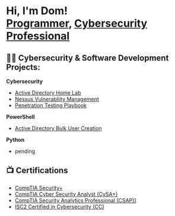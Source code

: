 <h1>Hi, I'm Dom!  <br/><a href="https://github.com/hy3nad1v">Programmer</a>, <a href="https://www.linkedin.com/in/dominique-hendricks216/">Cybersecurity Professional</a>
  
<h2>👨‍💻 Cybersecurity & Software Development Projects:</h2>
<b>Cybersecurity</b>

  - [Active Directory Home Lab](https://github.com/hy3nad1v/ActiveDirectoryLab)
  - [Nessus Vulnerabliity Management](https://github.com/hy3nad1v/NessusVulnerabilityManagement)
  - [Penetration Testing Playbook](https://github.com/hy3nad1v/Penetration-Test-Playbook)

<b>PowerShell</b>

  - [Active Directory Bulk User Creation](https://github.com/hy3nad1v/ActiveDirectoryBulkUserCreation)
  
<b>Python</b>
  - pending


<h2>📺 Certifications</h2>

- [CompTIA Security+](https://www.credly.com/badges/6bf667c1-ccff-4eaa-827b-81056b0b2ca0)
- [CompTIA Cyber Security Analyst (CySA+)](https://www.credly.com/badges/ca2e8274-d744-4c02-b117-b430785bd432)
- [CompTIA Security Analytics Professional (CSAP))](https://www.credly.com/badges/cce5407b-9d4a-4fa3-9ccd-e4144f179c2d)
- [ISC2 Certified in Cybersecurity (CC)](https://www.credly.com/badges/0fceff23-0735-409f-826f-391e64abcdf8)




<!--
Here are some ideas to get you started:

- 🔭 I’m currently working on ...
- 🌱 I’m currently learning ...
- 👯 I’m looking to collaborate on ...
- 🤔 I’m looking for help with ...
- 💬 Ask me about ...
- 📫 How to reach me: ...
- 😄 Pronouns: ...
- ⚡ Fun fact: ...
-->
